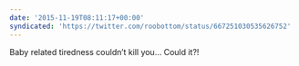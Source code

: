 ```yaml
---
date: '2015-11-19T08:11:17+00:00'
syndicated: 'https://twitter.com/roobottom/status/667251030535626752'
---
```

Baby related tiredness couldn’t kill you… Could it?!
